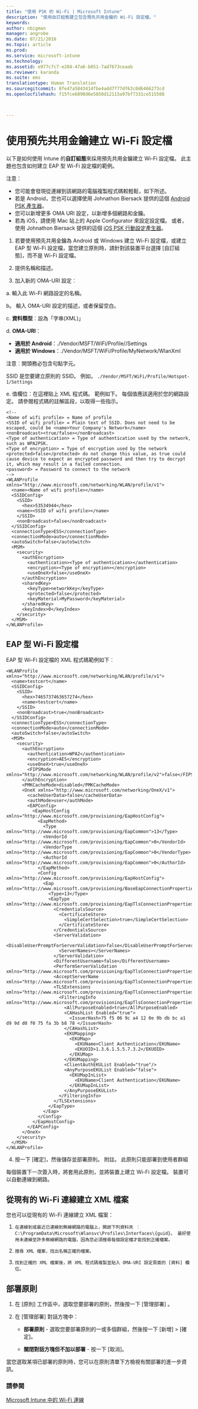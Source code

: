 ```yaml
---
title: "使用 PSK 的 Wi-Fi | Microsoft Intune"
description: "使用自訂組態建立包含預先共用金鑰的 Wi-Fi 設定檔。"
keywords: 
author: nbigman
manager: angrobe
ms.date: 07/21/2016
ms.topic: article
ms.prod: 
ms.service: microsoft-intune
ms.technology: 
ms.assetid: e977c7c7-e204-47a6-b851-7ad7673ceaab
ms.reviewer: karanda
ms.suite: ems
translationtype: Human Translation
ms.sourcegitcommit: 8fe47a5843414fbe4add7f77df63c0d6466273cd
ms.openlocfilehash: f15fce6890d6e5850d12115a97bf7331ce515508



---
```

# 使用預先共用金鑰建立 Wi-Fi 設定檔
以下是如何使用 Intune 的**自訂組態**來採用預先共用金鑰建立 Wi-Fi 設定檔。 此主題也包含如何建立 EAP 型 Wi-Fi 設定檔的範例。

注意：
-   您可能會發現從連線到該網路的電腦複製程式碼較輕鬆，如下所述。
- 若是 Android，您也可以選擇使用 Johnathon Biersack 提供的這個 [Android PSK 產生器](http://johnathonb.com/2015/05/intune-android-pre-shared-key-generator/)。
-   您可以新增更多 OMA URI 設定，以新增多個網路和金鑰。
-  若為 iOS，請使用 Mac 站上的 Apple Configurator 來設定設定檔。 或者，使用 Johnathon Biersack 提供的這個 [iOS PSK 行動設定產生器](http://johnathonb.com/2015/05/intune-ios-psk-mobile-config-generator/)。


1.  若要使用預先共用金鑰為 Android 或 Windows 建立 Wi-Fi 設定檔，或建立 EAP 型 Wi-Fi 設定檔，當您建立原則時，請針對該裝置平台選擇 [自訂組態]，而不是 Wi-Fi 設定檔。

2.  提供名稱和描述。
3.  加入新的 OMA-URI 設定︰

   a.   輸入此 Wi-Fi 網路設定的名稱。

   b。   輸入 OMA-URI 設定的描述，或者保留空白。

   c.   **資料類型**︰設為「字串(XML)」

   d.   **OMA-URI**： 
        
- **適用於 Android**：./Vendor/MSFT/WiFi/Profile/<SSID>/Settings
- **適用於 Windows**：./Vendor/MSFT/WiFi/Profile/MyNetwork/WlanXml

注意︰開頭務必包含句點字元。

SSID 是您要建立原則的 SSID。 例如，
`./Vendor/MSFT/WiFi/Profile/Hotspot-1/Settings`

  e.    值欄位︰在這裡貼上 XML 程式碼。 範例如下。 每個值應該適用於您的網路設定。 請參閱程式碼的註解區段，以取得一些指示。


    <!--
    <Name of wifi profile> = Name of profile
    <SSID of wifi profile> = Plain text of SSID. Does not need to be escaped, could be <name>Your Company's Network</name>
    <nonBroadcast><true/false></nonBroadcast>
    <Type of authentication> = Type of authentication used by the network, such as WPA2PSK.
    <Type of encryption> = Type of encryption used by the network
    <protected>false</protected> do not change this value, as true could cause device to expect an encrypted password and then try to decrypt it, which may result in a failed connection.
    <password> = Password to connect to the network
    -->
    <WLANProfile
    xmlns="http://www.microsoft.com/networking/WLAN/profile/v1">
      <name><Name of wifi profile></name>
      <SSIDConfig>
        <SSID>
          <hex>53534944</hex>
        <name><SSID of wifi profile></name>
        </SSID>
        <nonBroadcast>false</nonBroadcast>
      </SSIDConfig>
      <connectionType>ESS</connectionType>
      <connectionMode>auto</connectionMode>
      <autoSwitch>false</autoSwitch>
      <MSM>
        <security>
          <authEncryption>
            <authentication><Type of authentication></authentication>
            <encryption><Type of encryption></encryption>
            <useOneX>false</useOneX>
          </authEncryption>
          <sharedKey>
            <keyType>networkKey</keyType>
            <protected>false</protected>
            <keyMaterial>MyPassword</keyMaterial>
          </sharedKey>
          <keyIndex>0</keyIndex>
        </security>
      </MSM>
    </WLANProfile>

## EAP 型 Wi-Fi 設定檔
EAP 型 Wi-Fi 設定檔的 XML 程式碼範例如下︰

    <WLANProfile xmlns="http://www.microsoft.com/networking/WLAN/profile/v1">
      <name>testcert</name>
      <SSIDConfig>
        <SSID>
          <hex>7465737463657274</hex>
          <name>testcert</name>
        </SSID>
        <nonBroadcast>true</nonBroadcast>
      </SSIDConfig>
      <connectionType>ESS</connectionType>
      <connectionMode>auto</connectionMode>
      <autoSwitch>false</autoSwitch>
      <MSM>
        <security>
          <authEncryption>
            <authentication>WPA2</authentication>
            <encryption>AES</encryption>
            <useOneX>true</useOneX>
            <FIPSMode     xmlns="http://www.microsoft.com/networking/WLAN/profile/v2">false</FIPSMode>
          </authEncryption>
          <PMKCacheMode>disabled</PMKCacheMode>
          <OneX xmlns="http://www.microsoft.com/networking/OneX/v1">
            <cacheUserData>false</cacheUserData>
            <authMode>user</authMode>
            <EAPConfig>
              <EapHostConfig     xmlns="http://www.microsoft.com/provisioning/EapHostConfig">
                <EapMethod>
                  <Type xmlns="http://www.microsoft.com/provisioning/EapCommon">13</Type>
                  <VendorId xmlns="http://www.microsoft.com/provisioning/EapCommon">0</VendorId>
                  <VendorType xmlns="http://www.microsoft.com/provisioning/EapCommon">0</VendorType>
                  <AuthorId xmlns="http://www.microsoft.com/provisioning/EapCommon">0</AuthorId>
                </EapMethod>
                <Config xmlns="http://www.microsoft.com/provisioning/EapHostConfig">
                  <Eap xmlns="http://www.microsoft.com/provisioning/BaseEapConnectionPropertiesV1">
                    <Type>13</Type>
                    <EapType xmlns="http://www.microsoft.com/provisioning/EapTlsConnectionPropertiesV1">
                      <CredentialsSource>
                        <CertificateStore>
                          <SimpleCertSelection>true</SimpleCertSelection>
                        </CertificateStore>
                      </CredentialsSource>
                      <ServerValidation>
                        <DisableUserPromptForServerValidation>false</DisableUserPromptForServerValidation>
                        <ServerNames></ServerNames>
                      </ServerValidation>
                      <DifferentUsername>false</DifferentUsername>
                      <PerformServerValidation xmlns="http://www.microsoft.com/provisioning/EapTlsConnectionPropertiesV2">false</PerformServerValidation>
                      <AcceptServerName xmlns="http://www.microsoft.com/provisioning/EapTlsConnectionPropertiesV2">false</AcceptServerName>
                      <TLSExtensions xmlns="http://www.microsoft.com/provisioning/EapTlsConnectionPropertiesV2">
                        <FilteringInfo xmlns="http://www.microsoft.com/provisioning/EapTlsConnectionPropertiesV3">
                          <AllPurposeEnabled>true</AllPurposeEnabled>
                          <CAHashList Enabled="true">
                            <IssuerHash>75 f5 06 9c a4 12 0e 9b db bc a1 d9 9d d0 f0 75 fa 3b b8 78 </IssuerHash>
                          </CAHashList>
                          <EKUMapping>
                            <EKUMap>
                              <EKUName>Client Authentication</EKUName>
                              <EKUOID>1.3.6.1.5.5.7.3.2</EKUOID>
                            </EKUMap>
                          </EKUMapping>
                          <ClientAuthEKUList Enabled="true"/>
                          <AnyPurposeEKUList Enabled="false">
                            <EKUMapInList>
                              <EKUName>Client Authentication</EKUName>
                            </EKUMapInList>
                          </AnyPurposeEKUList>
                        </FilteringInfo>
                      </TLSExtensions>
                    </EapType>
                  </Eap>
                </Config>
              </EapHostConfig>
            </EAPConfig>
          </OneX>
        </security>
      </MSM>
    </WLANProfile>

4.  按一下 [確定]，然後儲存並部署原則。
附註。 此原則只能部署到使用者群組

每個裝置下一次簽入時，將套用此原則，並將裝置上建立 Wi-Fi 設定檔。 裝置可以自動連線到網路。
## 從現有的 Wi-Fi 連線建立 XML 檔案
您也可以從現有的 Wi-Fi 連線建立 XML 檔案：
1.     在連線到或最近已連線到無線網路的電腦上，開啟下列資料夾 ︰C:\ProgramData\Microsoft\Wlansvc\Profiles\Interfaces\{guid}。 最好使用未連線至許多無線網路的電腦，因為您必須搜尋每個設定檔才能找到正確檔案。
3.     搜尋 XML 檔案，找出名稱正確的檔案。
4.     找到正確的 XML 檔案後，將 XML 程式碼複製並貼入 OMA-URI 設定頁面的 [資料] 欄位。

## 部署原則

1.  在 [原則]  工作區中，選取您要部署的原則，然後按一下 [管理部署] 。

2.  在 [管理部署]  對話方塊中：

    -   **部署原則** - 選取您要部署原則的一或多個群組，然後按一下 [新增] &gt; [確定]。

    -   **關閉對話方塊但不加以部署** - 按一下 [取消]。

當您選取某項已部署的原則時，您可以在原則清單下方檢視有關部署的進一步資訊。

### 請參閱
[Microsoft Intune 中的 Wi-Fi 連線](wi-fi-connections-in-microsoft-intune.md)



<!--HONumber=Jul16_HO4-->



